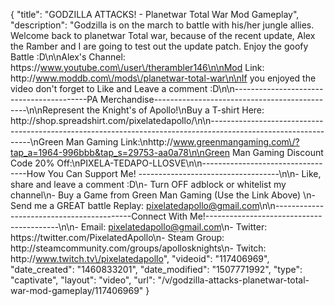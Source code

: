 {
    "title": "GODZILLA ATTACKS! - Planetwar Total War Mod Gameplay",
    "description": "Godzilla is on the march to battle with his\/her jungle allies.  Welcome back to planetwar Total war, because of the recent update, Alex the Ramber and I are going to test out the update patch.  Enjoy the goofy Battle :D\n\nAlex's Channel: https:\/\/www.youtube.com\/user\/therambler146\n\nMod Link: http:\/\/www.moddb.com\/mods\/planetwar-total-war\n\nIf you enjoyed the video don't forget to Like and Leave a comment :D\n\n-----------------------------------------PA Merchandise----------------------------------------------\n\nRepresent the Knight's of Apollo!\nBuy a T-shirt Here: http:\/\/shop.spreadshirt.com\/pixelatedapollo\/\n\n---------------------------------------------------------------------------------------------------------------\nGreen Man Gaming Link:\nhttp:\/\/www.greenmangaming.com\/?tap_a=1964-996bbb&tap_s=29753-aa0a78\n\nGreen Man Gaming Discount Code 20% Off:\nPIXELA-TEDAPO-LLOSVE\n\n----------------------------------How You Can Support Me! -----------------------------------\n\n- Like, share and leave a comment :D\n- Turn OFF adblock or whitelist my channel\n- Buy a Game from Green Man Gaming (Use the Link Above) \n- Send me a GREAT battle Replay: pixelatedapollo@gmail.com\n\n------------------------------------------Connect With Me!-----------------------------------------\n\n- Email: pixelatedapollo@gmail.com\n- Twitter: https:\/\/twitter.com\/PixelatedApollo\n- Steam Group:  http:\/\/steamcommunity.com\/groups\/apollosknights\n- Twitch: http:\/\/www.twitch.tv\/pixelatedapollo",
    "videoid": "117406969",
    "date_created": "1460833201",
    "date_modified": "1507771992",
    "type": "captivate",
    "layout": "video",
    "url": "\/v\/godzilla-attacks-planetwar-total-war-mod-gameplay\/117406969"
}